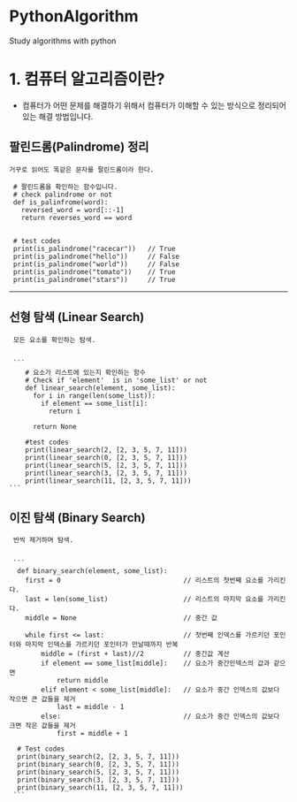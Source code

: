 # PythonAlgorithm
Study algorithms with python

# 1. 컴퓨터 알고리즘이란?

  - 컴퓨터가 어떤 문제를 해결하기 위해서 컴퓨터가 이해할 수 있는 방식으로 정리되어 있는 해결 방법입니다. 
  
  ## 팔린드롬(Palindrome) 정리
  
    거꾸로 읽어도 똑같은 문자를 팔린드롬이라 한다.
   
   ```
    # 팔린드롬을 확인하는 함수입니다.
    # check palindrome or not
    def is_palinfrome(word):
      reversed_word = word[::-1]
      return reverses_word == word


    # test codes
    print(is_palindrome("racecar"))   // True
    print(is_palindrome("hello"))     // False
    print(is_palindrome("world"))     // False
    print(is_palindrome("tomato"))    // True
    print(is_palindrome("stars"))     // True
   ```
   
   <hr/>

  ## 선형 탐색 (Linear Search)
  
     모든 요소를 확인하는 탐색.
     
    
     ```
        # 요소가 리스트에 있는지 확인하는 함수
        # Check if 'element'  is in 'some_list' or not
        def linear_search(element, some_list):
          for i in range(len(some_list)):
            if element == some_list[i]:
              return i

          return None

        #test codes
        print(linear_search(2, [2, 3, 5, 7, 11]))
        print(linear_search(0, [2, 3, 5, 7, 11]))
        print(linear_search(5, [2, 3, 5, 7, 11]))
        print(linear_search(3, [2, 3, 5, 7, 11]))
        print(linear_search(11, [2, 3, 5, 7, 11]))
    ```
    
    
  ## 이진 탐색 (Binary Search)
  
     반씩 제거하며 탐색.
     
    
     ```
      def binary_search(element, some_list):
        first = 0                               // 리스트의 첫번째 요소를 가리킨다.
        last = len(some_list)                   // 리스트의 마지막 요소를 가리킨다.
        middle = None                           // 중간 값

        while first <= last:                    // 첫번째 인덱스를 가르키던 포인터와 마지막 인덱스를 가르키던 포인터가 만날때까지 반복
            middle = (first + last)//2          // 중간값 계산
            if element == some_list[middle]:    // 요소가 중간인덱스의 값과 같으면
                return middle                   
            elif element < some_list[middle]:   // 요소가 중간 인덱스의 값보다 작으면 큰 값들을 제거
                last = middle - 1
            else:                               // 요소가 중간 인덱스의 값보다 크면 작은 값들을 제거
                first = middle + 1

      # Test codes
      print(binary_search(2, [2, 3, 5, 7, 11]))
      print(binary_search(0, [2, 3, 5, 7, 11]))
      print(binary_search(5, [2, 3, 5, 7, 11]))
      print(binary_search(3, [2, 3, 5, 7, 11]))
      print(binary_search(11, [2, 3, 5, 7, 11]))
     ```
    
